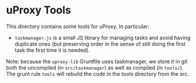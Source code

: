 # uProxy Tools

This directory contains some tools for uProxy. In particular:

 * `taskmanager.js` is a small JS library for managing tasks and avoid having duplicate ones (but preserving order in the sense of still doing the first task the first time it is needed).

Note: because the `uproxy-lib` Gruntfile uses taskmanager, we store it in git both the uncompiled (in `src/taskmanager`) as well as compiled (in `tools/`). The grunt rule `tools` will rebuild the code in the tools directory from the src.
